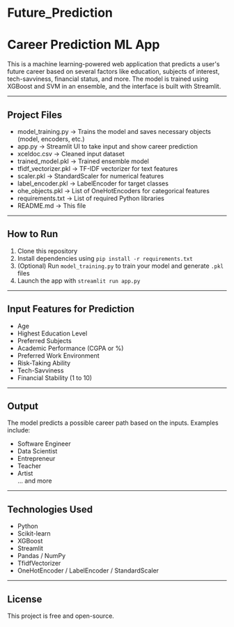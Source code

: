 # Future_Prediction
# Career Prediction ML App

This is a machine learning-powered web application that predicts a user's future career based on several factors like education, subjects of interest, tech-savviness, financial status, and more. The model is trained using XGBoost and SVM in an ensemble, and the interface is built with Streamlit.

---

## Project Files

- model_training.py         -> Trains the model and saves necessary objects (model, encoders, etc.)
- app.py                    -> Streamlit UI to take input and show career prediction
- xceldoc.csv               -> Cleaned input dataset
- trained_model.pkl         -> Trained ensemble model
- tfidf_vectorizer.pkl      -> TF-IDF vectorizer for text features
- scaler.pkl                -> StandardScaler for numerical features
- label_encoder.pkl         -> LabelEncoder for target classes
- ohe_objects.pkl           -> List of OneHotEncoders for categorical features
- requirements.txt          -> List of required Python libraries
- README.md                 -> This file

---

## How to Run

1. Clone this repository  
2. Install dependencies using `pip install -r requirements.txt`  
3. (Optional) Run `model_training.py` to train your model and generate `.pkl` files  
4. Launch the app with `streamlit run app.py`

---

## Input Features for Prediction

- Age  
- Highest Education Level  
- Preferred Subjects  
- Academic Performance (CGPA or %)  
- Preferred Work Environment  
- Risk-Taking Ability  
- Tech-Savviness  
- Financial Stability (1 to 10)

---

## Output

The model predicts a possible career path based on the inputs. Examples include:

- Software Engineer  
- Data Scientist  
- Entrepreneur  
- Teacher  
- Artist  
... and more

---

## Technologies Used

- Python  
- Scikit-learn  
- XGBoost  
- Streamlit  
- Pandas / NumPy  
- TfidfVectorizer  
- OneHotEncoder / LabelEncoder / StandardScaler

---

## License

This project is free and open-source.
